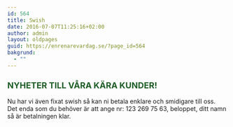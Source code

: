 ```yaml
---
id: 564
title: Swish
date: 2016-07-07T11:25:16+02:00
author: admin
layout: oldpages
guid: https://enrenarevardag.se/?page_id=564
bakgrund:
  - ""
---
```

<h2 style="font-size: 19px; font-weight: bold; color: #1e5d26;">
  NYHETER TILL VÅRA KÄRA KUNDER!
</h2>

Nu har vi även fixat swish så kan ni betala enklare och smidigare till oss.  
Det enda som du behöver är att ange nr: 123 269 75 63, beloppet, ditt namn så är betalningen klar.